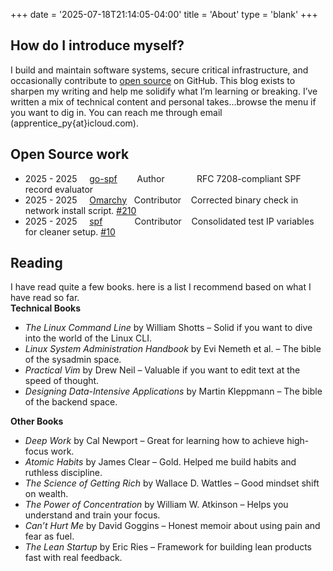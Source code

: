 +++
date = '2025-07-18T21:14:05-04:00'
title = 'About'
type = 'blank'
+++

## How do I introduce myself?

I build and maintain software systems, secure critical infrastructure, and occasionally contribute
to [open source](https://github.com/t0gun) on GitHub. This blog exists to sharpen my writing and help me solidify what
I’m learning or breaking. I’ve written a mix of technical content and personal takes...browse the menu if you want to
dig in. You can reach me through email (apprentice_py{at}icloud.com).

## Open Source work

- 2025 - 2025 &nbsp;&nbsp;&nbsp; [go-spf](https://github.com/t0gun/go-spf) &nbsp;&nbsp;&nbsp;&nbsp;&nbsp;&nbsp;&nbsp;Author&nbsp;&nbsp;&nbsp;&nbsp;&nbsp;&nbsp;&nbsp;&nbsp;&nbsp;&nbsp;&nbsp;&nbsp;&nbsp;RFC 7208-compliant SPF record evaluator
- 2025 - 2025 &nbsp;&nbsp;&nbsp; [Omarchy](https://github.com/basecamp/omarchy)&nbsp;&nbsp;&nbsp;Contributor &nbsp;&nbsp;&nbsp;Corrected binary check in network install script. [#210](https://github.com/basecamp/omarchy/pull/210)
- 2025 - 2025 &nbsp;&nbsp;&nbsp; [spf](https://github.com/albertito/spf)&nbsp;&nbsp;&nbsp;&nbsp;&nbsp;&nbsp;&nbsp;&nbsp;&nbsp;&nbsp;&nbsp;&nbsp;&nbsp;Contributor &nbsp;&nbsp;&nbsp;Consolidated test IP variables for cleaner setup. [#10](https://github.com/albertito/spf/pull/10)

## Reading

I have read quite a few books. here is a list I recommend based on what I have read so far.   
**Technical Books**

- *The Linux Command Line* by William Shotts – Solid if you want to dive into the world of the Linux CLI.
- *Linux System Administration Handbook* by Evi Nemeth et al. – The bible of the sysadmin space.
- *Practical Vim* by Drew Neil – Valuable if you want to edit text at the speed of thought.
- *Designing Data-Intensive Applications* by Martin Kleppmann – The bible of the backend space.

**Other Books**

- *Deep Work* by Cal Newport – Great for learning how to achieve high-focus work.
- *Atomic Habits* by James Clear – Gold. Helped me build habits and ruthless discipline.
- *The Science of Getting Rich* by Wallace D. Wattles – Good mindset shift on wealth.
- *The Power of Concentration* by William W. Atkinson – Helps you understand and train your focus.
- *Can’t Hurt Me* by David Goggins – Honest memoir about using pain and fear as fuel.
- *The Lean Startup* by Eric Ries – Framework for building lean products fast with real feedback.

